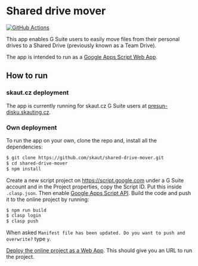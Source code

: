 # Shared drive mover
[![GitHub Actions](https://github.com/skaut/shared-drive-mover/workflows/CI/badge.svg)](https://github.com/skaut/shared-drive-mover/actions)

This app enables G Suite users to easily move files from their personal drives to a Shared Drive (previously known as a Team Drive).

The app is intended to run as a [Google Apps Script Web App](https://developers.google.com/apps-script/guides/web).

## How to run

### skaut.cz deployment

The app is currently running for skaut.cz G Suite users at [presun-disku.skauting.cz](https://presun-disku.skauting.cz).

### Own deployment

To run the app on your own, clone the repo and, install all the dependencies:

```sh
$ git clone https://github.com/skaut/shared-drive-mover.git
$ cd shared-drive-mover 
$ npm install
```

Create a new script project on https://script.google.com under a G Suite account and in the Project properties, copy the Script ID. Put this inside `.clasp.json`. Then enable [Google Apps Script API](https://script.google.com/home/usersettings). Build the code and push it to the online project by running:

```sh
$ npm run build
$ clasp login
$ clasp push
```

When asked `Manifest file has been updated. Do you want to push and overwrite?` type `y`.

[Deploy the online project as a Web App](https://developers.google.com/apps-script/guides/web#deploying_a_script_as_a_web_app). This should give you an URL to run the project.
